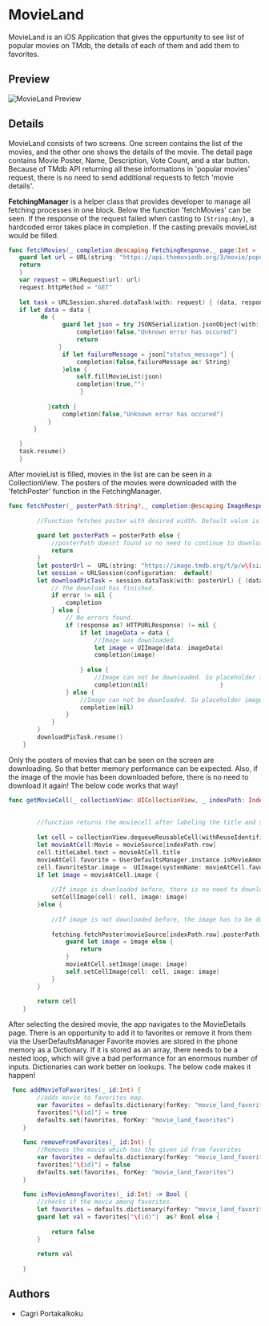 # MovieLand

MovieLand is an iOS Application that gives the oppurtunity to see list of popular movies on TMdb, the details of each of them and add them to favorites.

## Preview

![MovieLand Preview](Demo/demo.gif)

## Details

MovieLand consists of two screens. One screen contains the list of the movies, and the other one shows the details of the movie. The detail page contains 
Movie Poster, Name, Description, Vote Count, and a star button. Because of TMdb API returning all these informations in 'popular movies' request, there is no need
to send additional requests to fetch 'movie details'.

**FetchingManager** is a helper class that provides developer to manage all fetching processes in one block.
Below the function 'fetchMovies' can be seen. If the response of the request failed when casting to ```[String:Any]```, a hardcoded error takes place
in completion. If the casting prevails movieList would be filled.

```swift
func fetchMovies(_ completion:@escaping FetchingResponse,_ page:Int =  1) {
   guard let url = URL(string: "https://api.themoviedb.org/3/movie/popular?language=en-US&api_key=\(API_KEY)&page=\(page)") else {            
   return
   }
   var request = URLRequest(url: url)
   request.httpMethod = "GET"
        
   let task = URLSession.shared.dataTask(with: request) { (data, response, error) in
   if let data = data {
         do {
               guard let json = try JSONSerialization.jsonObject(with: data, options: []) as? [String:Any] else {
                   completion(false,"Unknown error has occured")
                   return
              }
               if let failureMessage = json["status_message"] {
                   completion(false,failureMessage as! String)
               }else {
                   self.fillMovieList(json)
                   completion(true,"")
                    }
                  
           }catch {
               completion(false,"Unknown error has occured")
           }
       }
            
   }
   task.resume()
   }
  ```
After movieList is filled, movies in the list are can be seen in a CollectionView. The posters of the movies were downloaded with the 'fetchPoster' function in the FetchingManager.
```swift
func fetchPoster(_ posterPath:String?,_ completion:@escaping ImageResponse,withSize size:Int = 200) {
        
        //Function fetches poster with desired width. Default value is 200.
        
        guard let posterPath = posterPath else {
            //posterPath doesnt found so no need to continue to download process
            return
        }
        let posterUrl =  URL(string: "https://image.tmdb.org/t/p/w\(size)\(posterPath)")!
        let session = URLSession(configuration: .default)
        let downloadPicTask = session.dataTask(with: posterUrl) { (data, response, error) in
            // The download has finished.
            if error != nil {
                completion
            } else {
                // No errors found.
                if (response as? HTTPURLResponse) != nil {
                    if let imageData = data {
                        //Image was downloaded.
                        let image = UIImage(data: imageData)
                        completion(image)
                        
                    } else {
                        //Image can not be downloaded. So placeholder image will be seen.
                        completion(nil)                    }
                } else {
                    //Image can not be downloaded. So placeholder image will be seen.
                    completion(nil)
                }
            }
        }
        downloadPicTask.resume()
    } 
```
Only the posters of movies that can be seen on the screen are downloading. So that better memory performance can be expected. Also, if the image of the movie has been downloaded before, there is no need to download it again!
The below code works that way!

````swift
func getMovieCell(_ collectionView: UICollectionView, _ indexPath: IndexPath) -> UICollectionViewCell {
		
		
		//function returns the moviecell after labeling the title and starting to download image if necessary.
		
		let cell = collectionView.dequeueReusableCell(withReuseIdentifier: "MovieCollectionViewCell", for: indexPath) as! MovieCollectionViewCell
		let movieAtCell:Movie = movieSource[indexPath.row]
		cell.titleLabel.text = movieAtCell.title
		movieAtCell.favorite = UserDefaultsManager.instance.isMovieAmongFavorites(movieSource[indexPath.row].id)
		cell.favoriteStar.image =  UIImage(systemName: movieAtCell.favorite ? "star.fill" : "star")
		if let image = movieAtCell.image {
			
			//If image is downloaded before, there is no need to download the same image again.
			setCellImage(cell: cell, image: image)
		}else {
			
			//If image is not downloaded before, the image has to be downloaded again.
			
			fetching.fetchPoster(movieSource[indexPath.row].posterPath) { (image) in
				guard let image = image else {
					return
				}
				movieAtCell.setImage(image: image)
				self.setCellImage(cell: cell, image: image)
			}
		}
		
		return cell
	}
````

After selecting the desired movie, the app navigates to the MovieDetails page. There is an opportunity to add it to favorites or remove it from them via the UserDefaultsManager Favorite movies are stored in the phone memory as a Dictionary.
If it is stored as an array, there needs to be a nested loop, which will give a bad performance for an enormous number of inputs. Dictionaries can work better on lookups.
The below code makes it happen!

```swift
 func addMovieToFavorites(_ id:Int) {
        //adds movie to favorites map.
        var favorites = defaults.dictionary(forKey: "movie_land_favorites") ?? [:]
        favorites["\(id)"] = true
        defaults.set(favorites, forKey: "movie_land_favorites")
    }
    
    func removeFromFavorites(_ id:Int) {
        //Removes the movie which has the given id from favorites
        var favorites = defaults.dictionary(forKey: "movie_land_favorites") ?? [:]
        favorites["\(id)"] = false
        defaults.set(favorites, forKey: "movie_land_favorites")
    }
    
    func isMovieAmongFavorites(_ id:Int) -> Bool {
        //checks if the movie among favorites.
        let favorites = defaults.dictionary(forKey: "movie_land_favorites") ?? [:]
        guard let val = favorites["\(id)"]  as? Bool else {
            
            return false
        }
        
        return val
        
    }

```

## Authors
* Cagri Portakalkoku 


